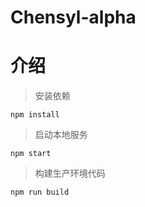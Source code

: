 # Chensyl-alpha

# 介绍

> 安装依赖

```
npm install 
```

> 启动本地服务

```
npm start 
```

> 构建生产环境代码

```
npm run build 
```
